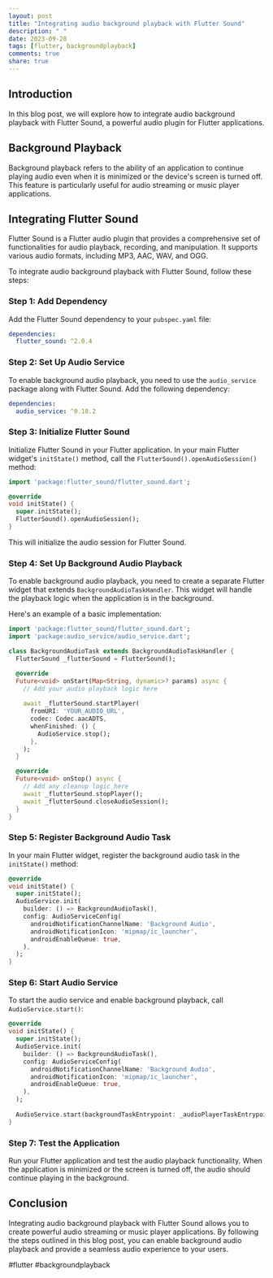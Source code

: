```yaml
---
layout: post
title: "Integrating audio background playback with Flutter Sound"
description: " "
date: 2023-09-28
tags: [flutter, backgroundplayback]
comments: true
share: true
---
```


## Introduction
In this blog post, we will explore how to integrate audio background playback with Flutter Sound, a powerful audio plugin for Flutter applications.

## Background Playback
Background playback refers to the ability of an application to continue playing audio even when it is minimized or the device's screen is turned off. This feature is particularly useful for audio streaming or music player applications.

## Integrating Flutter Sound
Flutter Sound is a Flutter audio plugin that provides a comprehensive set of functionalities for audio playback, recording, and manipulation. It supports various audio formats, including MP3, AAC, WAV, and OGG.

To integrate audio background playback with Flutter Sound, follow these steps:

### Step 1: Add Dependency
Add the Flutter Sound dependency to your `pubspec.yaml` file:

```yaml
dependencies:
  flutter_sound: ^2.0.4
```

### Step 2: Set Up Audio Service
To enable background audio playback, you need to use the `audio_service` package along with Flutter Sound. Add the following dependency:

```yaml
dependencies:
  audio_service: ^0.18.2
```

### Step 3: Initialize Flutter Sound
Initialize Flutter Sound in your Flutter application. In your main Flutter widget's `initState()` method, call the `FlutterSound().openAudioSession()` method:

```dart
import 'package:flutter_sound/flutter_sound.dart';

@override
void initState() {
  super.initState();
  FlutterSound().openAudioSession();
}
```

This will initialize the audio session for Flutter Sound.

### Step 4: Set Up Background Audio Playback
To enable background audio playback, you need to create a separate Flutter widget that extends `BackgroundAudioTaskHandler`. This widget will handle the playback logic when the application is in the background.

Here's an example of a basic implementation:

```dart
import 'package:flutter_sound/flutter_sound.dart';
import 'package:audio_service/audio_service.dart';

class BackgroundAudioTask extends BackgroundAudioTaskHandler {
  FlutterSound _flutterSound = FlutterSound();

  @override
  Future<void> onStart(Map<String, dynamic>? params) async {
    // Add your audio playback logic here
        
    await _flutterSound.startPlayer(
      fromURI: 'YOUR_AUDIO_URL',
      codec: Codec.aacADTS,
      whenFinished: () {
        AudioService.stop();
      },
    );
  }

  @override
  Future<void> onStop() async {
    // Add any cleanup logic here
    await _flutterSound.stopPlayer();
    await _flutterSound.closeAudioSession();
  }
}
```

### Step 5: Register Background Audio Task
In your main Flutter widget, register the background audio task in the `initState()` method:

```dart
@override
void initState() {
  super.initState();
  AudioService.init(
    builder: () => BackgroundAudioTask(),
    config: AudioServiceConfig(
      androidNotificationChannelName: 'Background Audio',
      androidNotificationIcon: 'mipmap/ic_launcher',
      androidEnableQueue: true,
    ),
  );
}
```

### Step 6: Start Audio Service
To start the audio service and enable background playback, call `AudioService.start()`:

```dart
@override
void initState() {
  super.initState();
  AudioService.init(
    builder: () => BackgroundAudioTask(),
    config: AudioServiceConfig(
      androidNotificationChannelName: 'Background Audio',
      androidNotificationIcon: 'mipmap/ic_launcher',
      androidEnableQueue: true,
    ),
  );
  
  AudioService.start(backgroundTaskEntrypoint: _audioPlayerTaskEntrypoint);
}
```

### Step 7: Test the Application
Run your Flutter application and test the audio playback functionality. When the application is minimized or the screen is turned off, the audio should continue playing in the background.

## Conclusion
Integrating audio background playback with Flutter Sound allows you to create powerful audio streaming or music player applications. By following the steps outlined in this blog post, you can enable background audio playback and provide a seamless audio experience to your users.

#flutter #backgroundplayback